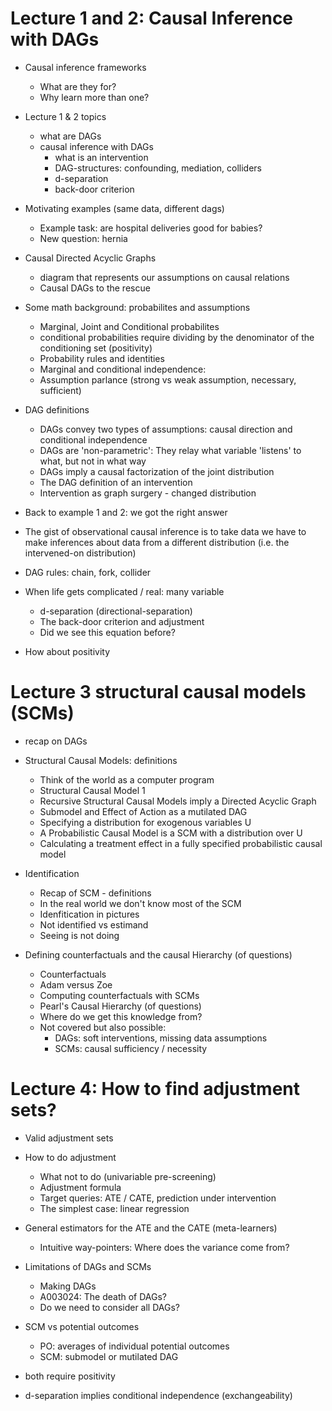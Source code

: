 
# Lecture 1 and 2: Causal Inference with DAGs

- Causal inference frameworks
  - What are they for?
  - Why learn more than one?

- Lecture 1 & 2 topics
  - what are DAGs
  - causal inference with DAGs
    - what is an intervention
    - DAG-structures: confounding, mediation, colliders
    - d-separation
    - back-door criterion

- Motivating examples (same data, different dags)
  - Example task: are hospital deliveries good for babies?
  - New question: hernia

- Causal Directed Acyclic Graphs
  - diagram that represents our assumptions on causal relations
  - Causal DAGs to the rescue

- Some math background: probabilites and assumptions
  - Marginal, Joint and Conditional probabilites
  - conditional probabilities require dividing by the denominator of the conditioning set (positivity)
  - Probability rules and identities
  - Marginal and conditional independence:
  - Assumption parlance (strong vs weak assumption, necessary, sufficient)

- DAG definitions
  - DAGs convey two types of assumptions: causal direction and conditional independence
  - DAGs are 'non-parametric': They relay what variable 'listens' to what, but not in what way
  - DAGs imply a causal factorization of the joint distribution
  - The DAG definition of an intervention
  - Intervention as graph surgery - changed distribution

- Back to example 1 and 2: we got the right answer 
- The gist of observational causal inference is to take data we have to make inferences about data from a different distribution (i.e. the intervened-on distribution)

- DAG rules: chain, fork, collider
- When life gets complicated / real: many variable
  - d-separation (directional-separation)
  - The back-door criterion and adjustment
  - Did we see this equation before?

- How about positivity

# Lecture 3 structural causal models (SCMs)

- recap on DAGs
- Structural Causal Models: definitions
  - Think of the world as a computer program
  - Structural Causal Model 1
  - Recursive Structural Causal Models imply a Directed Acyclic Graph
  - Submodel and Effect of Action as a mutilated DAG
  - Specifying a distribution for exogenous variables U
  - A Probabilistic Causal Model is a SCM with a distribution over U
  - Calculating a treatment effect in a fully specified probabilistic causal model

- Identification
  - Recap of SCM - definitions
  - In the real world we don't know most of the SCM
  - Idenfitication in pictures
  - Not identified vs estimand
  - Seeing is not doing

- Defining counterfactuals and the causal Hierarchy (of questions)
  - Counterfactuals 
  - Adam versus Zoe
  - Computing counterfactuals with SCMs
  - Pearl's Causal Hierarchy (of questions)
  - Where do we get this knowledge from?
  - Not covered but also possible:
    - DAGs: soft interventions, missing data assumptions
    - SCMs: causal sufficiency / necessity

# Lecture 4: How to find adjustment sets?

- Valid adjustment sets
- How to do adjustment
  - What not to do (univariable pre-screening)
  - Adjustment formula
  - Target queries: ATE / CATE, prediction under intervention
  - The simplest case: linear regression

- General estimators for the ATE and the CATE (meta-learners)
  - Intuitive way-pointers: Where does the variance come from?

- Limitations of DAGs and SCMs
  - Making DAGs
  - A003024: The death of DAGs?
  - Do we need to consider all DAGs?

- SCM vs potential outcomes
  - PO: averages of individual potential outcomes
  - SCM: submodel or mutilated DAG
- both require positivity 
- d-separation implies conditional independence (exchangeability)

